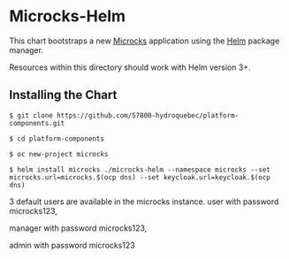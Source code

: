 # Microcks-Helm

This chart bootstraps a new [Microcks](http://microcks.io) application using the [Helm](https://helm.sh) package manager.

Resources within this directory should work with Helm version 3+.

## Installing the Chart


```console
$ git clone https://github.com/57800-hydroquebec/platform-components.git

$ cd platform-components

$ oc new-project microcks

$ helm install microcks ./microcks-helm --namespace microcks --set microcks.url=microcks.$(ocp dns) --set keycloak.url=keycloak.$(ocp dns)
```

3 default users are available in the microcks instance.
user with password microcks123,


manager with password microcks123,


admin with password microcks123
